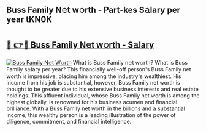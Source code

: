 ## Buss Family N𝚎t w𝚘rth - Part-kes S𝚊lary per year tKN0K

# <h2><a href="http://gc0hd4f.nevu.top/?p=Buss+Family">🔗 👉🔴 Buss Family N𝚎t w𝚘rth - S𝚊lary</a></h2>

[![Buss Family N𝚎t W𝚘rth](https://i.imgur.com/Oavwk0R.jpeg)](http://gc0hd4f.nevu.top/?p=Buss+Family)
What is Buss Family n𝚎t w𝚘rth? What is Buss Family s𝚊lary per year?
This financially well-off person's Buss Family net worth is impressive, placing him among the industry's wealthiest. His income from his job is substantial, however, Buss Family net worth is thought to be greater due to his extensive business interests and real estate holdings. This affluent individual, whose Buss Family net worth is among the highest globally, is renowned for his business acumen and financial brilliance. With a Buss Family net worth in the billions and a substantial income, this wealthy person is a leading illustration of the power of diligence, commitment, and financial intelligence.

